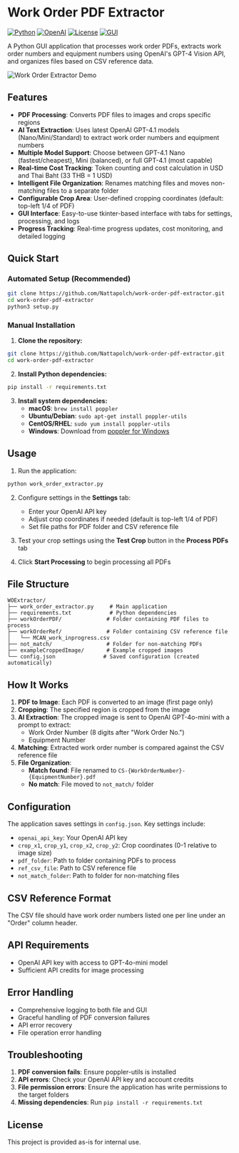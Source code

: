 # Work Order PDF Extractor

[![Python](https://img.shields.io/badge/Python-3.8+-blue.svg)](https://www.python.org/downloads/)
[![OpenAI](https://img.shields.io/badge/OpenAI-GPT--4o--mini-green.svg)](https://openai.com/)
[![License](https://img.shields.io/badge/License-MIT-yellow.svg)](LICENSE)
[![GUI](https://img.shields.io/badge/GUI-Tkinter-red.svg)](https://docs.python.org/3/library/tkinter.html)

A Python GUI application that processes work order PDFs, extracts work order numbers and equipment numbers using OpenAI's GPT-4 Vision API, and organizes files based on CSV reference data.

![Work Order Extractor Demo](https://via.placeholder.com/800x400/1e1e1e/ffffff?text=Work+Order+PDF+Extractor)

## Features

- **PDF Processing**: Converts PDF files to images and crops specific regions
- **AI Text Extraction**: Uses latest OpenAI GPT-4.1 models (Nano/Mini/Standard) to extract work order numbers and equipment numbers
- **Multiple Model Support**: Choose between GPT-4.1 Nano (fastest/cheapest), Mini (balanced), or full GPT-4.1 (most capable)
- **Real-time Cost Tracking**: Token counting and cost calculation in USD and Thai Baht (33 THB = 1 USD)
- **Intelligent File Organization**: Renames matching files and moves non-matching files to a separate folder
- **Configurable Crop Area**: User-defined cropping coordinates (default: top-left 1/4 of PDF)
- **GUI Interface**: Easy-to-use tkinter-based interface with tabs for settings, processing, and logs
- **Progress Tracking**: Real-time progress updates, cost monitoring, and detailed logging

## Quick Start

### Automated Setup (Recommended)
```bash
git clone https://github.com/Nattapolch/work-order-pdf-extractor.git
cd work-order-pdf-extractor
python3 setup.py
```

### Manual Installation

1. **Clone the repository:**
```bash
git clone https://github.com/Nattapolch/work-order-pdf-extractor.git
cd work-order-pdf-extractor
```

2. **Install Python dependencies:**
```bash
pip install -r requirements.txt
```

3. **Install system dependencies:**
   - **macOS**: `brew install poppler`
   - **Ubuntu/Debian**: `sudo apt-get install poppler-utils`
   - **CentOS/RHEL**: `sudo yum install poppler-utils`
   - **Windows**: Download from [poppler for Windows](https://blog.alivate.com.au/poppler-windows/)

## Usage

1. Run the application:
```bash
python work_order_extractor.py
```

2. Configure settings in the **Settings** tab:
   - Enter your OpenAI API key
   - Adjust crop coordinates if needed (default is top-left 1/4 of PDF)
   - Set file paths for PDF folder and CSV reference file

3. Test your crop settings using the **Test Crop** button in the **Process PDFs** tab

4. Click **Start Processing** to begin processing all PDFs

## File Structure

```
WOExtractor/
├── work_order_extractor.py     # Main application
├── requirements.txt            # Python dependencies
├── workOrderPDF/              # Folder containing PDF files to process
├── workOrderRef/              # Folder containing CSV reference file
│   └── MCAN_work_inprogress.csv
├── not_match/                 # Folder for non-matching PDFs
├── exampleCroppedImage/       # Example cropped images
└── config.json               # Saved configuration (created automatically)
```

## How It Works

1. **PDF to Image**: Each PDF is converted to an image (first page only)
2. **Cropping**: The specified region is cropped from the image
3. **AI Extraction**: The cropped image is sent to OpenAI GPT-4o-mini with a prompt to extract:
   - Work Order Number (8 digits after "Work Order No.")
   - Equipment Number
4. **Matching**: Extracted work order number is compared against the CSV reference file
5. **File Organization**:
   - **Match found**: File renamed to `CS-{WorkOrderNumber}-{EquipmentNumber}.pdf`
   - **No match**: File moved to `not_match/` folder

## Configuration

The application saves settings in `config.json`. Key settings include:

- `openai_api_key`: Your OpenAI API key
- `crop_x1`, `crop_y1`, `crop_x2`, `crop_y2`: Crop coordinates (0-1 relative to image size)
- `pdf_folder`: Path to folder containing PDFs to process
- `ref_csv_file`: Path to CSV reference file
- `not_match_folder`: Path to folder for non-matching files

## CSV Reference Format

The CSV file should have work order numbers listed one per line under an "Order" column header.

## API Requirements

- OpenAI API key with access to GPT-4o-mini model
- Sufficient API credits for image processing

## Error Handling

- Comprehensive logging to both file and GUI
- Graceful handling of PDF conversion failures
- API error recovery
- File operation error handling

## Troubleshooting

1. **PDF conversion fails**: Ensure poppler-utils is installed
2. **API errors**: Check your OpenAI API key and account credits
3. **File permission errors**: Ensure the application has write permissions to the target folders
4. **Missing dependencies**: Run `pip install -r requirements.txt`

## License

This project is provided as-is for internal use.